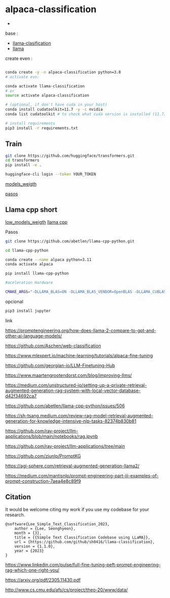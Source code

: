# alpaca-classification
-
base :

- [llama-clasification](https://github.com/sh0416/llama-classification)
- [llama](https://github.com/facebookresearch/llama)


create even :

```bash

conda create -y -n alpaca-classification python=3.8
# activate evn:

conda activate llama-classification 
# or
source activate alpaca-classification

# (optional, if don't have cuda in your host)
conda install cudatoolkit=11.7 -y -c nvidia
conda list cudatoolkit # to check what cuda version is installed (11.7)

# install requirements
pip3 install -r requirements.txt

```


## Train 

```bash
git clone https://github.com/huggingface/transformers.git
cd transformers
pip install -e .

huggingface-cli login --token YOUR_TOKEN
```
[models_weigth](https://huggingface.co/meta-llama)

[pasos](https://github.com/facebookresearch/llama-recipes/blob/main/docs/Dataset.md#training-on-custom-data)

## Llama cpp short

[low_models_weigth](https://huggingface.co/TheBloke/Llama-2-7B-GGUF)
[llama cpp](https://github.com/abetlen/llama-cpp-python)

Pasos

```bash
git clone https://github.com/abetlen/llama-cpp-python.git

cd llama-cpp-python

conda create --name alpaca python=3.11
conda activate alpaca

pip install llama-cpp-python

#aceleration Hardware

CMAKE_ARGS="-DLLAMA_BLAS=ON -DLLAMA_BLAS_VENDOR=OpenBLAS -DLLAMA_CUBLAS=on -DLLAMA_CLBLAST=on -DLLAMA_METAL=on -DLLAMA_HIPBLAS=on" pip install llama-cpp-python

```

opcional 

```bash
pip3 install jupyter
```

link

https://promptengineering.org/how-does-llama-2-compare-to-gpt-and-other-ai-language-models/

https://github.com/Aschen/web-classification

https://www.mlexpert.io/machine-learning/tutorials/alpaca-fine-tuning

https://github.com/georgian-io/LLM-Finetuning-Hub

https://www.maartengrootendorst.com/blog/improving-llms/

https://medium.com/unstructured-io/setting-up-a-private-retrieval-augmented-generation-rag-system-with-local-vector-database-d42f34692ca7

https://github.com/abetlen/llama-cpp-python/issues/506

https://sh-tsang.medium.com/review-rag-model-retrieval-augmented-generation-for-knowledge-intensive-nlp-tasks-82374b830b81


https://github.com/ray-project/llm-applications/blob/main/notebooks/rag.ipynb

https://github.com/ray-project/llm-applications/tree/main

https://github.com/zjunlp/PromptKG

https://agi-sphere.com/retrieval-augmented-generation-llama2/

https://medium.com/mantisnlp/prompt-engineering-part-iii-examples-of-prompt-construction-7aea4e8c89f9

## Citation

It would be welcome citing my work if you use my codebase for your research.



```
@software{Lee_Simple_Text_Classification_2023,
    author = {Lee, Seonghyeon},
    month = {3},
    title = {{Simple Text Classification Codebase using LLaMA}},
    url = {https://github.com/github/sh0416/llama-classification},
    version = {1.1.0},
    year = {2023}
}
```


https://www.linkedin.com/pulse/full-fine-tuning-peft-prompt-engineering-rag-which-one-right-you/


https://arxiv.org/pdf/2305.11430.pdf



http://www.cs.cmu.edu/afs/cs/project/theo-20/www/data/
